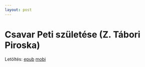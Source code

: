 ```yaml
---
layout: post
---
```

# Csavar Peti születése (Z. Tábori Piroska)

Letöltés:
[epub](https://github.com/oker1/Csavar_Peti_szuletese/releases/download/2.0.0/Csavar_Peti_Szuletese.epub)
[mobi](https://github.com/oker1/Csavar_Peti_szuletese/releases/download/2.0.0/Csavar_Peti_Szuletese.mobi)
